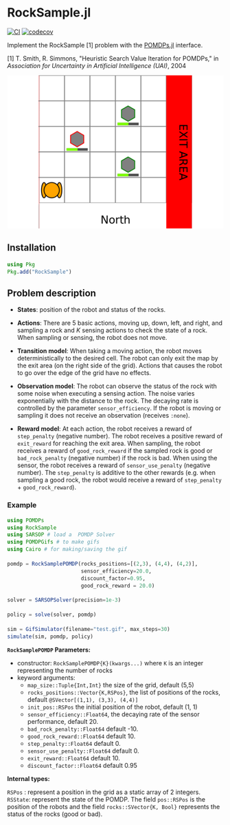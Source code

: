 # RockSample.jl 

[![CI](https://github.com/JuliaPOMDP/RockSample.jl/actions/workflows/CI.yml/badge.svg)](https://github.com/JuliaPOMDP/RockSample.jl/actions/workflows/CI.yml)
[![codecov](https://codecov.io/github/JuliaPOMDP/RockSample.jl/branch/master/graph/badge.svg?token=EfDZPMisVB)](https://codecov.io/github/JuliaPOMDP/RockSample.jl)

Implement the RockSample [1] problem with the [POMDPs.jl](https://github.com/JuliaPOMDP/POMDPs.jl) interface. 

[1] T. Smith, R. Simmons, "Heuristic Search Value Iteration for POMDPs," in *Association for Uncertainty in Artificial Intelligence (UAI)*, 2004

![Rock Sample Illustration](./rocksample.gif)

## Installation

```julia
using Pkg
Pkg.add("RockSample")
```


## Problem description


- **States**: position of the robot and status of the rocks.

- **Actions**: There are 5 basic actions, moving up, down, left, and right, and sampling a rock and $K$ sensing actions to check the state of a rock. When sampling or sensing, the robot does not move.  

- **Transition model**: When taking a moving action, the robot moves deterministically to the desired cell. The robot can only exit the map by the exit area (on the right side of the grid). Actions that causes the robot to go over the edge of the grid have no effects.

- **Observation model**: The robot can observe the status of the rock with some noise when executing a sensing action. The noise varies exponentially with the distance to the rock. The decaying rate is controlled by the parameter `sensor_efficiency`. If the robot is moving or sampling it does not receive an observation (receives `:none`).

- **Reward model**: At each action, the robot receives a reward of `step_penalty` (negative number). The robot receives a positive reward of `exit_reward` for reaching the exit area. When sampling, the robot receives a reward of `good_rock_reward` if the sampled rock is good or `bad_rock_penalty` (negative number) if the rock is bad. When using the sensor, the robot receives a reward of `sensor_use_penalty` (negative number). The `step_penalty` is additive to the other rewards (e.g. when sampling a good rock, the robot would receive a reward of `step_penalty` + `good_rock_reward`).

### Example

```julia
using POMDPs
using RockSample 
using SARSOP # load a  POMDP Solver
using POMDPGifs # to make gifs
using Cairo # for making/saving the gif

pomdp = RockSamplePOMDP(rocks_positions=[(2,3), (4,4), (4,2)], 
                        sensor_efficiency=20.0,
                        discount_factor=0.95, 
                        good_rock_reward = 20.0)

solver = SARSOPSolver(precision=1e-3)

policy = solve(solver, pomdp)

sim = GifSimulator(filename="test.gif", max_steps=30)
simulate(sim, pomdp, policy)
```


**`RockSamplePOMDP` Parameters:** 

- constructor: `RockSamplePOMDP{K}(kwargs...)` where `K` is an integer representing the number of rocks 
- keyword arguments: 
  - `map_size::Tuple{Int,Int}` the size of the grid, default (5,5)
  - `rocks_positions::Vector{K,RSPos}`, the list of positions of the rocks, default `@SVector[(1,1), (3,3), (4,4)]`
  - `init_pos::RSPos` the initial position of the robot, default (1, 1)
  - `sensor_efficiency::Float64`, the decaying rate of the sensor performance, default 20.
  - `bad_rock_penalty::Float64` default -10.
  - `good_rock_reward::Float64` default 10.
  - `step_penalty::Float64` default 0.
  - `sensor_use_penalty::Float64` default 0.
  - `exit_reward::Float64` default 10.
  - `discount_factor::Float64` default 0.95

**Internal types:**

`RSPos` : represent a position in the grid as a static array of 2 integers.
`RSState`: represent the state of the POMDP. The field `pos::RSPos` is the position of the robots
and the field `rocks::SVector{K, Bool}` represents the status of the rocks (good or bad).
